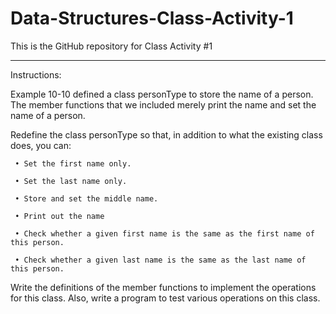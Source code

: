 # Data-Structures-Class-Activity-1

This is the GitHub repository for Class Activity #1

---------------------------------------------------------------------------------------------------------------------

Instructions:

Example 10-10 defined a class personType to store the name of a person. The member
functions that we included merely print the name and set the name of a person.

Redefine the class personType so that, in addition to what the existing class does, you can:

     • Set the first name only.
     
     • Set the last name only.
     
     • Store and set the middle name.
     
     • Print out the name
     
     • Check whether a given first name is the same as the first name of this person.
     
     • Check whether a given last name is the same as the last name of this person.
  
Write the definitions of the member functions to implement the operations for
this class. Also, write a program to test various operations on this class.

